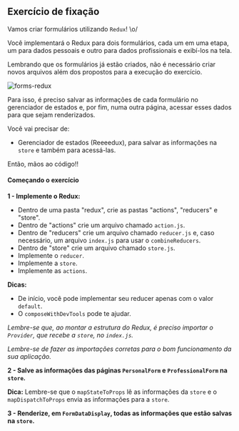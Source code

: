## Exercício de fixação
Vamos criar formulários utilizando `Redux`! \o/

Você implementará o Redux para dois formulários, cada um em uma etapa, um para dados pessoais e outro para dados profissionais e exibí-los na tela.

Lembrando que os formulários já estão criados, não é necessário criar novos arquivos além dos propostos para a execução do exercício.

![forms-redux](images/form-redux.gif)

Para isso, é preciso salvar as informações de cada formulário no gerenciador de estados e, por fim, numa outra página, acessar esses dados para que sejam renderizados.

Você vai precisar de:

* Gerenciador de estados (Reeeedux), para salvar as informações na `store` e também para acessá-las.

Então, mãos ao código!!

#### Começando o exercício

**1 - Implemente o Redux:**
- Dentro de uma pasta "redux", crie as pastas "actions", "reducers" e "store".
- Dentro de "actions" crie um arquivo chamado `action.js`.
- Dentro de "reducers" crie um arquivo chamado `reducer.js` e, caso necessário, um arquivo `index.js` para usar o `combineReducers`.
- Dentro de "store" crie um arquivo chamado `store.js`.
- Implemente o `reducer`.
- Implemente a `store`.
- Implemente as `actions`.

**Dicas:** 
- De início, você pode implementar seu reducer apenas com o valor `default`.
-  O `composeWithDevTools` pode te ajudar.

_Lembre-se que, ao montar a estrutura do Redux, é preciso importar o `Provider`, que recebe a `store`, no `index.js`._

_Lembre-se de fazer as importações corretas para o bom funcionamento da sua aplicação._

**2 - Salve as informações das páginas `PersonalForm` e `ProfessionalForm` na `store`.**

**Dica:** Lembre-se que o `mapStateToProps` lê as informações da `store` e o `mapDispatchToProps` envia as informações para a `store`.

**3 - Renderize, em `FormDataDisplay`, todas as informações que estão salvas na `store`.**

